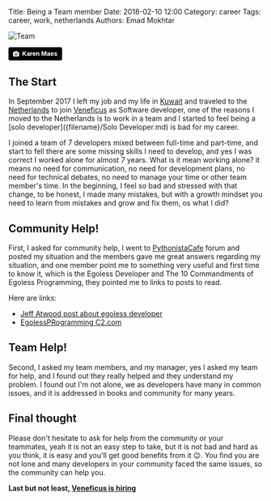 Title: Being a Team member
Date: 2018-02-10 12:00
Category: career
Tags: career, work, netherlands
Authors: Emad Mokhtar

![Team]({filename}/images/karen-maes-310484.jpg)

<a style="background-color:black;color:white;text-decoration:none;padding:4px 6px;font-family:-apple-system, BlinkMacSystemFont, &quot;San Francisco&quot;, &quot;Helvetica Neue&quot;, Helvetica, Ubuntu, Roboto, Noto, &quot;Segoe UI&quot;, Arial, sans-serif;font-size:12px;font-weight:bold;line-height:1.2;display:inline-block;border-radius:3px;" href="https://unsplash.com/@karen1974?utm_medium=referral&amp;utm_campaign=photographer-credit&amp;utm_content=creditBadge" target="_blank" rel="noopener noreferrer" title="Download free do whatever you want high-resolution photos from Karen Maes"><span style="display:inline-block;padding:2px 3px;"><svg xmlns="http://www.w3.org/2000/svg" style="height:12px;width:auto;position:relative;vertical-align:middle;top:-1px;fill:white;" viewBox="0 0 32 32"><title>unsplash-logo</title><path d="M20.8 18.1c0 2.7-2.2 4.8-4.8 4.8s-4.8-2.1-4.8-4.8c0-2.7 2.2-4.8 4.8-4.8 2.7.1 4.8 2.2 4.8 4.8zm11.2-7.4v14.9c0 2.3-1.9 4.3-4.3 4.3h-23.4c-2.4 0-4.3-1.9-4.3-4.3v-15c0-2.3 1.9-4.3 4.3-4.3h3.7l.8-2.3c.4-1.1 1.7-2 2.9-2h8.6c1.2 0 2.5.9 2.9 2l.8 2.4h3.7c2.4 0 4.3 1.9 4.3 4.3zm-8.6 7.5c0-4.1-3.3-7.5-7.5-7.5-4.1 0-7.5 3.4-7.5 7.5s3.3 7.5 7.5 7.5c4.2-.1 7.5-3.4 7.5-7.5z"></path></svg></span><span style="display:inline-block;padding:2px 3px;">Karen Maes</span></a>

## The Start

In September 2017 I left my job and my life in [Kuwait](https://en.wikipedia.org/wiki/Kuwait) and traveled to the [Netherlands](https://en.wikipedia.org/wiki/Netherlands) to join [Veneficus](https://veneficus.nl/en/) as Software developer, one of the reasons I moved to the Netherlands is to work in a team and I started to feel being a [solo developer]({filename}/Solo Developer.md) is bad for my career.

I joined a team of 7 developers mixed between full-time and part-time, and start to fell there are some missing skills I need to develop, and yes I was correct I worked alone for almost 7 years. What is it mean working alone? it means no need for communication, no need for development plans, no need for technical debates, no need to manage your time or other team member's time. In the beginning, I feel so bad and stressed with that change, to be honest, I made many mistakes, but with a growth mindset you need to learn from mistakes and grow and fix them, os what I did?

## Community Help!

First, I asked for community help, I went to [PythonistaCafe](https://www.pythonistacafe.com/) forum and posted my situation and the members gave me great answers regarding my situation, and one member point me to something very useful and first time to know it, which is the Egoless Developer and The 10 Commandments of Egoless Programming, they pointed me to links to posts to read.

Here are links:

* [Jeff Atwood post about egoless developer](https://blog.codinghorror.com/the-ten-commandments-of-egoless-programming/)
* [EgolessPRogramming C2.com](http://wiki.c2.com/?EgolessProgramming)

## Team Help!

Second, I asked my team members, and my manager, yes I asked my team for help, and I found out they really helped and they understand my problem. I found out I'm not alone, we as developers have many in common issues, and it is addressed in books and community for many years.

## Final thought

Please don't hesitate to ask for help from the community or your teammates, yeah it is not an easy step to take, but it is not bad and hard as you think, it is easy and you'll get good benefits from it 😉. You find you are not lone and many developers in your community faced the same issues, so the community can help you.

**Last but not least, [Veneficus is hiring](https://veneficus.nl/en/working-at/)**
